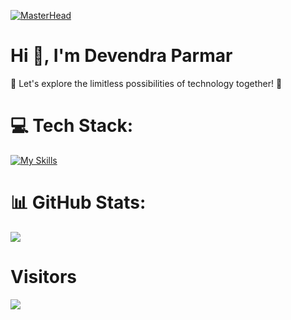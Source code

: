 [![MasterHead](https://miro.medium.com/v2/resize:fit:1358/1*e-CnQ3XcOSjznpnBhMXQKg.gif)](#)
<h1 align="left">Hi 👋, I'm Devendra Parmar</h1>
🚀 Let's explore the limitless possibilities of technology together! 🤖

# 💻 Tech Stack:
[![My Skills](https://skillicons.dev/icons?i=js,java,py,c,css,html,react,nodejs,express,redux,mongodb,mysql,git,jest,tailwind,bootstrap,materialui,babel,vite,vscode,webpack,postman&perline=11)](https://skillicons.dev)

# 📊 GitHub Stats:
![](https://github-readme-streak-stats.herokuapp.com/?user=DevendraCollage&theme=highcontrast&hide_border=false)<br/>

# Visitors
![](https://komarev.com/ghpvc/?username=devendracollage&style=plastic&color=blue)
